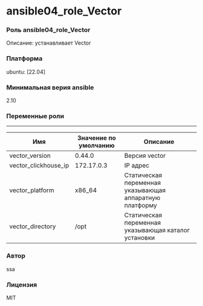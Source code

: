 # ansible04_role_Vector

### Роль ansible04_role_Vector
Описание: устанавливает Vector

### Платформa
ubuntu: [22.04]

### Минимальная верия ansible
2.10

### Переменные роли
------------------------------------
|Имя|Значение по умолчанию|Описание|
|---|---|---|
|vector_version|0.44.0|Версия vector|
|vector_clickhouse_ip|172.17.0.3|IP адрес|
|vector_platform|x86_64|Cтатическая переменная указывающая аппаратную платформу|
|vector_directory|/opt|Cтатическая переменная указывающая каталог установки|

### Автор
ssa

### Лицензия
MIT

